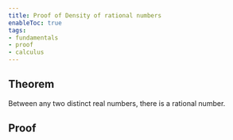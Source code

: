 ```yaml
---
title: Proof of Density of rational numbers
enableToc: true
tags: 
- fundamentals
- proof
- calculus
---
```


## Theorem
Between any two distinct real numbers, there is a rational number.

## Proof
